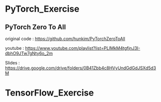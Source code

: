 # PyTorch_Exercise
## PyTorch Zero To All
original code : https://github.com/hunkim/PyTorchZeroToAll

youtube : https://www.youtube.com/playlist?list=PLlMkM4tgfjnJ3I-dbhO9JTw7gNty6o_2m

Slides : https://drive.google.com/drive/folders/0B41Zbb4c8HVyUndGdGdJSXd5d3M

##

# TensorFlow_Exercise
